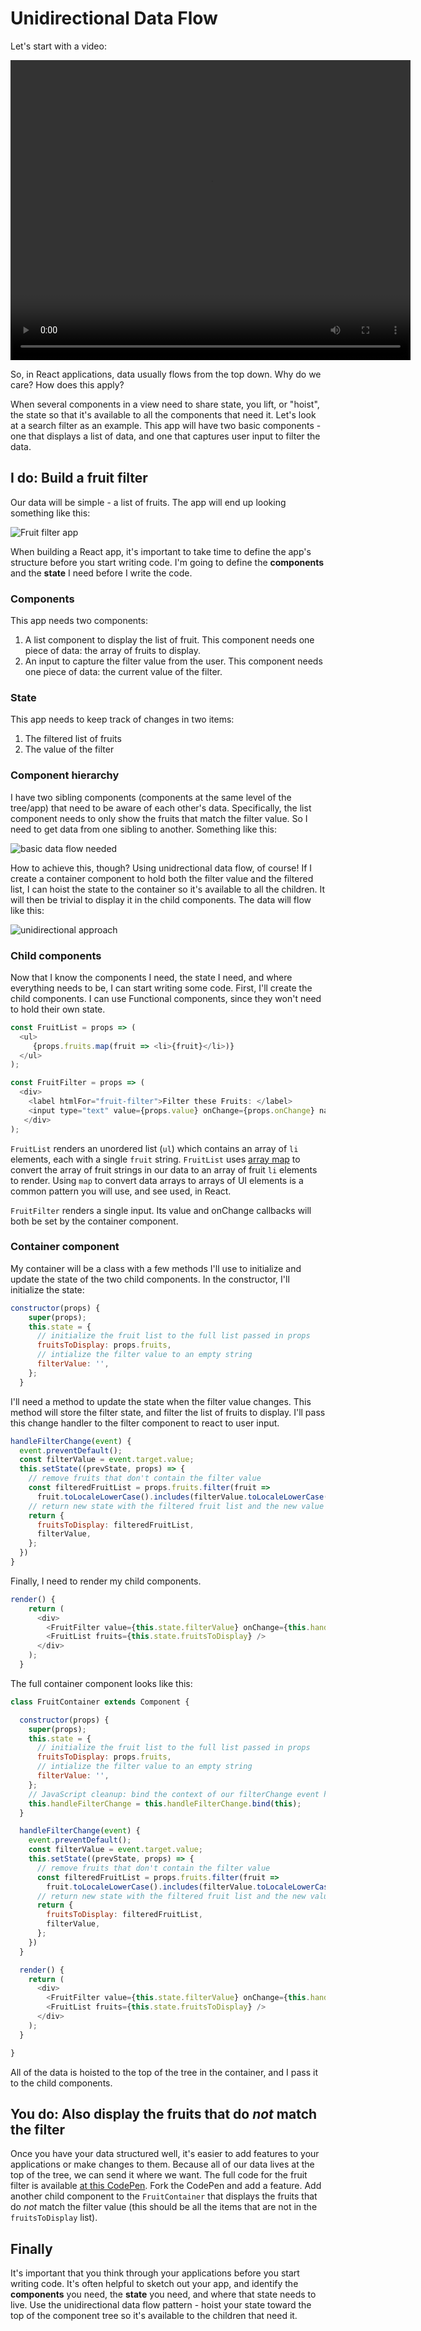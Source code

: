 # Unidirectional Data Flow

Let's start with a video:

<video width="640" height="480" controls="controls" type="video/mp4">
<source src="https://embed-ssl.wistia.com/deliveries/cd5d58d2bc562a606ab045c5c056ada1680eea13.bin">
Your browser does not support the video tag.
</video>

So, in React applications, data usually flows from the top down. Why do we care? How does this apply?

When several components in a view need to share state, you lift, or "hoist", the state so that it's available to all the components that need it. Let's look at a search filter as an example. This app will have two basic components - one that displays a list of data, and one that captures user input to filter the data.

## I do: Build a fruit filter

Our data will be simple - a list of fruits. The app will end up looking something like this:

![Fruit filter app](./assets/filter-example.png)

When building a React app, it's important to take time to define the app's structure before you start writing code. I'm going to define the **components** and the **state** I need before I write the code.

### Components

This app needs two components:
  1. A list component to display the list of fruit. This component needs one piece of data: the array of fruits to display.
  2. An input to capture the filter value from the user. This component needs one piece of data: the current value of the filter.

### State

This app needs to keep track of changes in two items:
  1. The filtered list of fruits
  2. The value of the filter

### Component hierarchy

I have two sibling components (components at the same level of the tree/app) that need to be aware of each other's data. Specifically, the list component needs to only show the fruits that match the filter value. So I need to get data from one sibling to another. Something like this:

![basic data flow needed](./assets/fruit-filter-data.png)

How to achieve this, though? Using unidrectional data flow, of course! If I create a container component to hold both the filter value and the filtered list, I can hoist the state to the container so it's available to all the children. It will then be trivial to display it in the child components. The data will flow like this:

![unidirectional approach](./assets/fruit-list-unidirectional.png)

### Child components

Now that I know the components I need, the state I need, and where everything needs to be, I can start writing some code. First, I'll create the child components. I can use Functional components, since they won't need to hold their own state.

```javascript
const FruitList = props => (
  <ul>
     {props.fruits.map(fruit => <li>{fruit}</li>)}
  </ul>
);

const FruitFilter = props => (
  <div>
    <label htmlFor="fruit-filter">Filter these Fruits: </label>
    <input type="text" value={props.value} onChange={props.onChange} name="fruit-filter" />
   </div>
);
```

`FruitList` renders an unordered list (`ul`) which contains an array of `li` elements, each with a single `fruit` string. `FruitList` uses [array map](https://developer.mozilla.org/en-US/docs/Web/JavaScript/Reference/Global_Objects/Array/map) to convert the array of fruit strings in our data to an array of fruit `li` elements to render. Using `map` to convert data arrays to arrays of UI elements is a common pattern you will use, and see used, in React.

`FruitFilter` renders a single input. Its value and onChange callbacks will both be set by the container component.

### Container component

My container will be a class with a few methods I'll use to initialize and update the state of the two child components.
In the constructor, I'll initialize the state:

```javascript
constructor(props) {
    super(props);
    this.state = {
      // initialize the fruit list to the full list passed in props
      fruitsToDisplay: props.fruits,
      // intialize the filter value to an empty string
      filterValue: '',
    };
  }
```

I'll need a method to update the state when the filter value changes. This method will store the filter state, and filter the list of fruits to display. I'll pass this change handler to the filter component to react to user input.

```javascript
handleFilterChange(event) {
  event.preventDefault();
  const filterValue = event.target.value;
  this.setState((prevState, props) => {
    // remove fruits that don't contain the filter value
    const filteredFruitList = props.fruits.filter(fruit =>
      fruit.toLocaleLowerCase().includes(filterValue.toLocaleLowerCase()));
    // return new state with the filtered fruit list and the new value of the filter
    return {
      fruitsToDisplay: filteredFruitList,
      filterValue,
    };
  })
}
```

Finally, I need to render my child components.

```javascript
render() {
    return (
      <div>
        <FruitFilter value={this.state.filterValue} onChange={this.handleFilterChange} />
        <FruitList fruits={this.state.fruitsToDisplay} />
      </div>
    );
  }
```

The full container component looks like this:

```javascript
class FruitContainer extends Component {

  constructor(props) {
    super(props);
    this.state = {
      // initialize the fruit list to the full list passed in props
      fruitsToDisplay: props.fruits,
      // intialize the filter value to an empty string
      filterValue: '',
    };
    // JavaScript cleanup: bind the context of our filterChange event handler (to have `this` to the context and handler we want)
    this.handleFilterChange = this.handleFilterChange.bind(this);
  }

  handleFilterChange(event) {
    event.preventDefault();
    const filterValue = event.target.value;
    this.setState((prevState, props) => {
      // remove fruits that don't contain the filter value
      const filteredFruitList = props.fruits.filter(fruit =>
        fruit.toLocaleLowerCase().includes(filterValue.toLocaleLowerCase()));
      // return new state with the filtered fruit list and the new value of the filter
      return {
        fruitsToDisplay: filteredFruitList,
        filterValue,
      };
    })
  }

  render() {
    return (
      <div>
        <FruitFilter value={this.state.filterValue} onChange={this.handleFilterChange} />
        <FruitList fruits={this.state.fruitsToDisplay} />
      </div>
    );
  }

}
```

All of the data is hoisted to the top of the tree in the container, and I pass it to the child components.

## You do: Also display the fruits that do _not_ match the filter

Once you have your data structured well, it's easier to add features to your applications or make changes to them. Because all of our data lives at the top of the tree, we can send it where we want. The full code for the fruit filter is available [at this CodePen](http://codepen.io/andrewdushane/pen/wJpdWL). Fork the CodePen and add a feature. Add another child component to the `FruitContainer` that displays the fruits that do _not_ match the filter value (this should be all the items that are not in the `fruitsToDisplay` list).

## Finally

It's important that you think through your applications before you start writing code. It's often helpful to sketch out your app, and identify the **components** you need, the **state** you need, and where that state needs to live. Use the unidirectional data flow pattern - hoist your state toward the top of the component tree so it's available to the children that need it.
